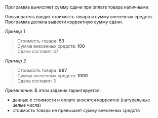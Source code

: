 Программа вычисляет сумму сдачи при оплате товара наличными.

Пользователь вводит стоимость товара и сумму внесенных средств. Программа должна вывести корректную сумму сдачи.

_Пример 1_
> Стоимость товара: **53**  
> Сумма внесенных средств: **100**    
> Сдача составит: 47

_Пример 2_
> Стоимость товара: **987**  
> Сумма внесенных средств: **1000**    
> Сдача составит: 3

_Примечание:_ В этом задании гарантируется:
* данные о стоимости и оплате вносятся корректно (натуральные целые числа)
* стоимость товара не превышает сумму внесенных средств
